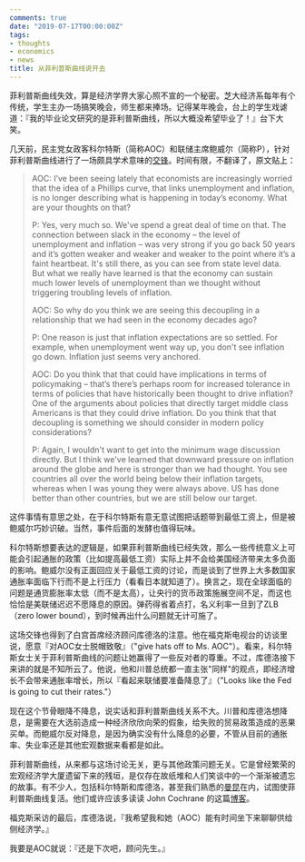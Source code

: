 ```yaml
---
comments: true
date: "2019-07-17T00:00:00Z"
tags:
- thoughts
- economics
- news
title: 从菲利普斯曲线说开去
---
```


菲利普斯曲线失效，算是经济学界大家心照不宣的一个秘密。芝大经济系每年有个传统，学生主办一场搞笑晚会，师生都来捧场。记得某年晚会，台上的学生戏谑道：『我的毕业论文研究的是菲利普斯曲线，所以大概没希望毕业了！』台下大笑。

几天前，民主党女政客科尔特斯（简称AOC）和联储主席鲍威尔（简称P），针对菲利普斯曲线进行了一场颇具学术意味的[交锋]( https://heisenbergreport.com/2019/07/10/the-faint-heartbeat-exchange-aoc-corners-powell-on-phillips-curve-implications-for-modern-policymaking/)。时间有限，不翻译了，原文贴上：

>  AOC: I’ve been seeing lately that economists are increasingly worried that the idea of a Phillips curve, that links unemployment and inflation, is no longer describing what is happening in today’s economy. What are your thoughts on that?
>
> P: Yes, very much so. We've spend a great deal of time on that. The connection between slack in the economy – the level of unemployment and inflation – was very strong if you go back 50 years and it’s gotten weaker and weaker and weaker to the point where it’s a faint heartbeat. It's still there, as you can see from state level data. But what we really have learned is that the economy can sustain much lower levels of unemployment than we thought without triggering troubling levels of inflation. 
>
> AOC: So why do you think we are seeing this decoupling in a relationship that we had seen in the economy decades ago?
>
> P: One reason is just that inflation expectations are so settled. For example, when unemployment went way up, you don't see inflation go down. Inflation just seems very anchored.
>
> AOC: Do you think that that could have implications in terms of policymaking – that’s there’s perhaps room for increased tolerance in terms of policies that have historically been thought to drive inflation? One of the arguments about policies that directly target middle class Americans is that they could drive inflation. Do you think that that decoupling is something we should consider in modern policy  considerations?
>
> P: Again, I wouldn't want to get into the minimum wage discussion directly. But I think we've learned that downward pressure on inflation around the globe and here is stronger than we had thought. You see countries all over the world being below their inflation targets, whereas when I was young they were always above. US has done better than other countries, but we are still below our target.

这件事情有意思之处，在于科尔特斯有意无意试图把话题带到最低工资上，但是被鲍威尔巧妙识破。当然，事件后面的发酵也值得玩味。

科尔特斯想要表达的逻辑是，如果菲利普斯曲线已经失效，那么一些传统意义上可能会引起通胀的政策（比如提高最低工资）实际上并不会给美国经济带来太多负面的影响。鲍威尔没有正面回应关于最低工资的讨论，而是谈到了世界上大多数国家通胀率面临下行而不是上行压力（看看日本就知道了）。换言之，现在全球面临的问题是通货膨胀率太低（而不是太高），让央行的货币政策施展空间不足，而这也恰恰是美联储迟迟不愿降息的原因。弹药得省着点打，名义利率一旦到了ZLB（zero lower bound），到时候再出什么问题就无计可施了。

这场交锋也得到了白宫首席经济顾问库德洛的注意。他在福克斯电视台的访谈里说，愿意『对AOC女士脱帽致敬』（"give hats off to Ms. AOC"）。看来，科尔特斯女士关于菲利普斯曲线的问题让她赢得了一些反对者的尊重。不过，库德洛接下来讲的就是不知所云了。他说，他和川普总统都一直主张"同样"的观点，即经济增长不会带来通胀率增长，所以『看起来联储要准备降息了』（"Looks like the Fed is going to cut their rates."）

现在这个节骨眼降不降息，说实话和菲利普斯曲线关系不大。川普和库德洛想降息，是需要在大选前造成一种经济欣欣向荣的假象，给失败的贸易政策造成的恶果买单。而鲍威尔反对降息，是因为确实没有什么降息的必要，不管从目前的通胀率、失业率还是其他宏观数据来看都是如此。

菲利普斯曲线，从来都与这场讨论无关，更与其他政策问题无关。它是曾经繁荣的宏观经济学大厦遗留下来的残垣，是仅存在故纸堆和人们笑谈中的一个渐渐被遗忘的故事。有不少人，包括科尔特斯和库德洛，甚至我们熟悉的[曼昆](http://gregmankiw.blogspot.com/2019/05/the-phillips-curve-is-alive-and-well.html)在内，试图使菲利普斯曲线复活。他们或许应该多读读 John Cochrane 的这篇[博客](https://johnhcochrane.blogspot.com/2019/06/the-phillips-curve-is-still-dead.html)。

福克斯采访的最后，库德洛说，『我希望我和她（AOC）能有时间坐下来聊聊供给侧经济学。』

我要是AOC就说：『还是下次吧，顾问先生。』






